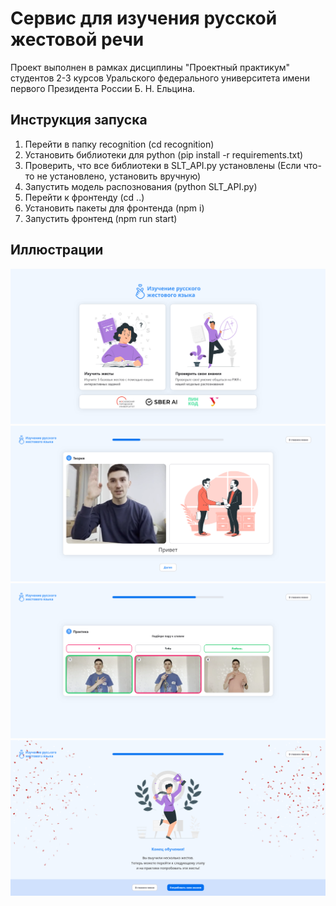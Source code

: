 # Сервис для изучения русской жестовой речи 
Проект выполнен в рамках дисциплины "Проектный практикум" студентов 2-3 курсов Уральского федерального университета имени первого Президента России Б. Н. Ельцина.

## Инструкция запуска
1. Перейти в папку recognition (cd recognition)
2. Установить библиотеки для python (pip install -r requirements.txt)
3. Проверить, что все библиотеки в SLT_API.py установлены (Если что-то не установлено, установить вручную)
4. Запустить модель распознования (python SLT_API.py)
5. Перейти к фронтенду (cd ..)
6. Установить пакеты для фронтенда (npm i)
7. Запустить фронтенд (npm run start)

## Иллюстрации
![Home](https://github.com/CatDevelop/Teaching-RSL/blob/stand/src/assets/images/Demo1.png "Teaching-RSL")
![Theory](https://github.com/CatDevelop/Teaching-RSL/blob/stand/src/assets/images/Demo2.png "Teaching-RSL")
![Practice](https://github.com/CatDevelop/Teaching-RSL/blob/stand/src/assets/images/Demo3.png "Teaching-RSL")
![Result](https://github.com/CatDevelop/Teaching-RSL/blob/stand/src/assets/images/Demo4.png "Teaching-RSL")
